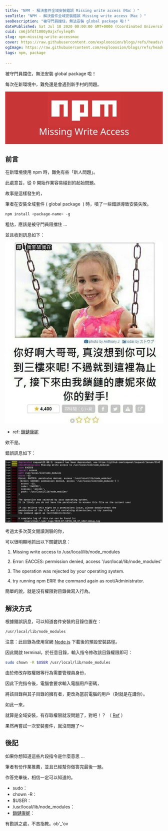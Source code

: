 ```yaml
---
title: "NPM - 解決套件全域安裝錯誤 Missing write access（Mac ）"
seoTitle: "NPM - 解決套件全域安裝錯誤 Missing write access（Mac ）"
seoDescription: "被守門員擋住，無法安裝 global package 啦！"
datePublished: Sat Jul 18 2020 00:00:00 GMT+0000 (Coordinated Universal Time)
cuid: cm6jbfdf1000y0ajxfvyleq4h
slug: npm-missing-write-accessmac
cover: https://raw.githubusercontent.com/explooosion/blogs/refs/heads/main/docs/images/2020-07-18_NPM%20-%20%E8%A7%A3%E6%B1%BA%E5%A5%97%E4%BB%B6%E5%85%A8%E5%9F%9F%E5%AE%89%E8%A3%9D%E9%8C%AF%E8%AA%A4%20Missing%20write%20access%EF%BC%88Mac%20%EF%BC%89/banner/1595055493.png
ogImage: https://raw.githubusercontent.com/explooosion/blogs/refs/heads/main/docs/images/2020-07-18_NPM%20-%20%E8%A7%A3%E6%B1%BA%E5%A5%97%E4%BB%B6%E5%85%A8%E5%9F%9F%E5%AE%89%E8%A3%9D%E9%8C%AF%E8%AA%A4%20Missing%20write%20access%EF%BC%88Mac%20%EF%BC%89/banner/1595055493.png
tags: npm, package

---
```


被守門員擋住，無法安裝 global package 啦！

每次在新環境中，難免還是會遇到新手村的問題。

[![1595055493.png](https://raw.githubusercontent.com/explooosion/blogs/refs/heads/main/docs/images/2020-07-18_NPM%20-%20%E8%A7%A3%E6%B1%BA%E5%A5%97%E4%BB%B6%E5%85%A8%E5%9F%9F%E5%AE%89%E8%A3%9D%E9%8C%AF%E8%AA%A4%20Missing%20write%20access%EF%BC%88Mac%20%EF%BC%89/1595055493.png)](https://dotblogsfile.blob.core.windows.net/user/robby/24194a4b-0024-4797-9aec-9066525d5b53/1595055493.png)

前言
--

在新環境使用 npm 時，難免有些「新人問題」。

此處意旨，從 0 開始作業容易碰到的起始問題。 

故事是這樣發生的，

筆者在安裝全域套件 ( global package  ) 時，噴了一些錯誤導致安裝失敗。

```bash
npm install <package-name> -g
```

粗估，應該是被守門員阻擋住 ...

並且收到訊息如下：

[![1595038641.jpg](https://raw.githubusercontent.com/explooosion/blogs/refs/heads/main/docs/images/2020-07-18_NPM%20-%20%E8%A7%A3%E6%B1%BA%E5%A5%97%E4%BB%B6%E5%85%A8%E5%9F%9F%E5%AE%89%E8%A3%9D%E9%8C%AF%E8%AA%A4%20Missing%20write%20access%EF%BC%88Mac%20%EF%BC%89/1595038641.jpg)](https://zh.moegirl.org/zh-tw/%E9%94%81%E9%93%BE%E5%BA%B7%E5%A6%AE)

*   ref: [鎖鏈康妮](https://zh.moegirl.org/zh-tw/%E9%94%81%E9%93%BE%E5%BA%B7%E5%A6%AE)

欸不是。

錯誤訊息如下：

[![1595038893.png](https://raw.githubusercontent.com/explooosion/blogs/refs/heads/main/docs/images/2020-07-18_NPM%20-%20%E8%A7%A3%E6%B1%BA%E5%A5%97%E4%BB%B6%E5%85%A8%E5%9F%9F%E5%AE%89%E8%A3%9D%E9%8C%AF%E8%AA%A4%20Missing%20write%20access%EF%BC%88Mac%20%EF%BC%89/1595038893.png)](https://dotblogsfile.blob.core.windows.net/user/robby/24194a4b-0024-4797-9aec-9066525d5b53/1595038893.png)

考過太多次英文閱讀測驗的你，

可以很明顯地抓出以下關鍵訊息：

1.  Missing write access to /usr/local/lib/node\_modules
2.  Error: EACCES: permission denied, access '/usr/local/lib/node\_modules'
    
3.  The operation was rejected by your operating system.
    
4.  try running npm ERR! the command again as root/Administrator.
    

簡單的說，就是沒有權限對目錄做寫入行為。

解決方式
----

根據錯誤訊息，可以知道套件安裝的目錄位置在：

```bash
/usr/local/lib/node_modules
```

注意：此目錄為使用官網 [Node.js](https://nodejs.org/en/) 下載後的預設安裝路徑。

因此開啟 terminal，於任意目錄，輸入指令修改該目錄權限即可：

```bash
sudo chown -R $USER /usr/local/lib/node_modules
```

由於修改存取權限等行為需要管理員身份，

因此下完指令後，電腦會要求輸入電腦用戶密碼，

將該目錄與其子目錄的擁有者，更改為當前電腦的用戶（對就是在講你）。

如此一來，

就算是全域安裝，有存取權限就沒問題了，對吧！？ （ [Ref](https://zh.wikipedia.org/zh-tw/%E5%B0%B1%E7%AE%97%E6%98%AF%E5%93%A5%E5%93%A5%EF%BC%8C%E6%9C%89%E6%84%9B%E5%B0%B1%E6%B2%92%E5%95%8F%E9%A1%8C%E4%BA%86%EF%BC%8C%E5%B0%8D%E5%90%A7) ）

果然再嘗試一次安裝套件，就沒問題了～

後記
--

如果你想知道這些片段指令是什麼意思 ...

筆者有份作業推薦，並且已經幫你做答完最後一題。

作答完畢後，相信一定可以知道的。

*   sudo：
*   chown -R：
*   $USER：
*   /usr/local/lib/node\_modules：
*   [鎖鏈康妮](https://zh.moegirl.org/zh-tw/%E9%94%81%E9%93%BE%E5%BA%B7%E5%A6%AE)：
    

有勘誤之處，不吝指教。ob'\_'ov